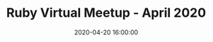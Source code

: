 ---
title: Ruby Virtual Meetup - April 2020
image: ruby.png
date: 2020-04-20 16:00:00
link: https://www.crowdcast.io/e/ruby-virtual-meetup
tags:
  - meetups
  - ruby
---